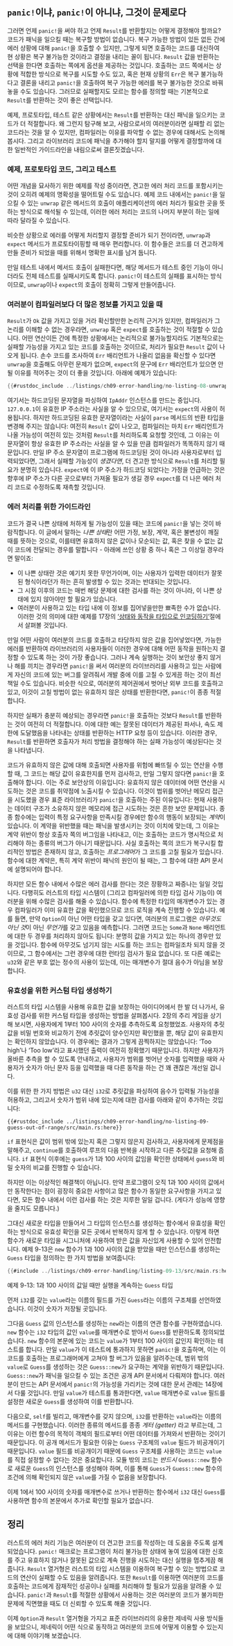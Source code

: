 ## `panic!`이냐, `panic!`이 아니냐, 그것이 문제로다

그러면 언제 `panic!`을 써야 하고 언제 `Result`를 반환할지는 어떻게 결정해야 할까요?
코드가 패닉을 일으킬 때는 복구할 방법이 없습니다. 복구 가능한 방법이
있든 없든 간에 에러 상황에 대해 `panic!`을 호출할 수 있지만,
그렇게 되면 호출하는 코드를 대신하여 현 상황은 복구 불가능한 것이라고
결정을 내리는 꼴이 됩니다. `Result` 값을 반환하는 선택을 한다면 호출하는
쪽에게 옵션을 제공하는 것입니다. 호출하는 코드 쪽에서는 상황에 적합한
방식으로 복구를 시도할 수도 있고, 혹은 현재 상황의 `Err`은 복구 불가능하다고
결론을 내리고 `panic!`을 호출하여 복구 가능한 에러를 복구 불가능한 것으로
바꿔놓을 수도 있습니다. 그러므로 실패할지도 모르는 함수를 정의할 때는
기본적으로 `Result`를 반환하는 것이 좋은 선택입니다.

예제, 프로토타입, 테스트 같은 상황에서는 `Result`를 반환하는 대신 패닉을
일으키는 코드가 더 적절합니다. 왜 그런지 탐구해 보고, 사람으로서의 여러분이라면
실패할 리 없는 코드라는 것을 알 수 있지만, 컴파일러는 이유를 파악할 수 없는
경우에 대해서도 논의해 봅시다. 그리고 라이브러리 코드에 패닉을 추가해야 할지
말지를 어떻게 결정할까에 대한 일반적인 가이드라인을 내림으로써 결론짓겠습니다.

### 예제, 프로토타입 코드, 그리고 테스트

어떤 개념을 묘사하기 위한 예제를 작성 중이라면, 견고한 에러 처리
코드를 포함시키는 것이 오히려 예제의 명확성을 떨어트릴 수도 있습니다.
예제 코드 내에서는 `panic!`을 일으킬 수 있는 `unwrap` 같은 메서드의 호출이
애플리케이션의 에러 처리가 필요한 곳을 뜻하는 방식으로 해석될 수 있는데,
이러한 에러 처리는 코드의 나머지 부분이 하는 일에 따라 달라질 수 있습니다.

비슷한 상황으로 에러를 어떻게 처리할지 결정할 준비가 되기 전이라면,
`unwrap`과 `expect` 메서드가 프로토타이핑할 때 매우 편리합니다. 이 함수들은
코드를 더 견고하게 만들 준비가 되었을 때를 위해서 명확한 표시를 남겨 둡니다.

만일 테스트 내에서 메서드 호출이 실패한다면, 해당 메서드가
테스트 중인 기능이 아니더라도 전체 테스트를 실패시키도록 합니다.
`panic!`이 테스트의 실패를 표시하는 방식이므로, `unwrap`이나
`expect`의 호출이 정확히 그렇게 만들어줍니다.

### 여러분이 컴파일러보다 더 많은 정보를 가지고 있을 때

`Result`가 `Ok` 값을 가지고 있을 거라 확신할만한 논리적 근거가 있지만,
컴파일러가 그 논리를 이해할 수 없는 경우라면, `unwrap` 혹은 `expect`를
호출하는 것이 적절할 수 있습니다. 어떤 연산이든 간에 특정한 상황에서는
논리적으로 불가능할지라도 기본적으로는 실패할 가능성을 가지고 있는 코드를
호출하는 것이므로, 처리가 필요한 `Result` 값이 나오게 됩니다.
손수 코드를 조사하여 `Err` 배리언트가 나올리 없음을 확신할 수
있다면 `unwrap`을 호출해도 아무런 문제가 없으며, `expect`의
문구에 `Err` 배리언트가 있으면 안 될 이유를 적어주는 것이 더 좋을
것입니다. 아래에 예제가 있습니다:

```rust
{{#rustdoc_include ../listings/ch09-error-handling/no-listing-08-unwrap-that-cant-fail/src/main.rs:here}}
```

여기서는 하드코딩된 문자열을 파싱하여 `IpAddr` 인스턴스를 만드는 중입니다.
`127.0.0.1`이 유효한 IP 주소라는 사실을 알 수 있으므로, 여기서는 `expect`의
사용이 허용됩니다. 하지만 하드코딩된 유효한 문자열이라는 사실이 `parse`
메서드의 반환 타입을 변경해 주지는 않습니다: 여전히 `Result` 값이 나오고,
컴파일러는 마치 `Err` 배리언트가 나올 가능성이 여전히 있는 것처럼 `Result`를
처리하도록 요청할 것인데, 그 이유는 이 문자열이 항상 유효한 IP 주소라는 사실을
알 수 있을 만큼 컴파일러가 똑똑하지 않기 때문입니다. 만일 IP 주소 문자열이
프로그램에 하드코딩된 것이 아니라 사용자로부터 입력되었다면, 그래서 실패할 가능성이
*생겼다면*, 더 견고한 방식으로 `Result`를 처리할 필요가 분명히 있습니다.
`expect`에 이 IP 주소가 하드코딩 되었다는 가정을 언급하는 것은 향후에
IP 주소가 다른 곳으로부터 가져올 필요가 생길 경우 `expect`를 더 나은
에러 처리 코드로 수정하도록 재촉할 것입니다.

### 에러 처리를 위한 가이드라인

코드가 결국 나쁜 상태에 처하게 될 가능성이 있을 때는 코드에
`panic!`을 넣는 것이 바람직합니다. 이 글에서 말하는 *나쁜 상태*란
어떤 가정, 보장, 계약, 혹은 불변성이 깨질 때를 뜻하는 것으로, 이를테면
유효하지 않은 값이나 모순되는 값, 혹은 찾을 수 없는 값이 코드에 전달되는
경우를 말합니다 - 아래에 쓰인 상황 중 하나 혹은 그 이상일 경우라면 말이죠:

* 이 나쁜 상태란 것은 예기치 못한 무언가이며, 이는 사용자가 입력한
  데이터가 잘못된 형식이라던가 하는 흔히 발생할 수 있는 것과는
  반대되는 것입니다.
* 그 시점 이후의 코드는 매번 해당 문제에 대한 검사를 하는 것이 아니라,
  이 나쁜 상태에 있지 않아야만 할 필요가 있습니다.  
* 여러분이 사용하고 있는 타입 내에 이 정보를 집어넣을만한 뾰족한 수가 없습니다.
  이러한 것의 의미에 대한 예제를 17장의
  [‘상태와 동작을 타입으로 인코딩하기’][encoding]<!-- ignore-->절에서 살펴볼 것입니다.

만일 어떤 사람이 여러분의 코드를 호출하고 타당하지 않은 값을 집어넣었다면,
가능한 에러를 반환하여 라이브러리의 사용자들이 이러한 경우에 대해 어떤
동작을 원하는지 결정할 수 있도록 하는 것이 가장 좋습니다. 그러나 계속 실행하는 것이
보안상 좋지 않거나 해를 끼치는 경우라면 `panic!`을 써서 여러분의 라이브러리를
사용하고 있는 사람에게 자신의 코드에 있는 버그를 알려줘서 개발 중에 이를 고칠 수
있게끔 하는 것이 최선책일 수도 있습니다. 비슷한 식으로, 여러분의 제어권에서
벗어난 외부 코드를 호출하고 있고, 이것이 고칠 방법이 없는 유효하지 않은 상태를
반환한다면, `panic!`이 종종 적절합니다.

하지만 실패가 충분히 예상되는 경우라면 `panic!`을 호출하는 것보다
`Result`를 반환하는 것이 여전히 더 적절합니다. 이에 대한 예는 잘못된 데이터가
제공된 파서나, 속도 제한에 도달했음을 나타내는 상태를 반환하는 HTTP 요청 등이
있습니다. 이러한 경우, `Result`를 반환하면 호출자가 처리 방법을 결정해야 하는
실패 가능성이 예상된다는 것을 나타냅니다.

코드가 유효하지 않은 값에 대해 호출되면 사용자를 위험에 빠뜨릴
수 있는 연산을 수행할 때, 그 코드는 해당 값이 유효한지를 먼저 검사하고,
만일 그렇지 않다면 `panic!`을 호출해야 합니다. 이는 주로 보안상의 이유입니다:
유효하지 않은 데이터에 어떤 연산을 시도하는 것은 코드를 취약점에
노출시킬 수 있습니다. 이것이 범위를 벗어난 메모리 접근을 시도했을 경우
표준 라이브러리가 `panic!`을 호출하는 주된 이유입니다: 현재 사용하는 데이터 구조가
소유하지 않은 메모리에 접근 시도하는 것은 흔한 보안 문제입니다. 종종 함수에는
입력이 특정 요구사항을 만족시킬 경우에만 함수의 행동이 보장되는 *계약*이
있습니다. 이 계약을 위반했을 때는 패닉을 발생시키는 것이 이치에 맞는데,
그 이유는 계약 위반이 항상 호출자 쪽의 버그임을 나타내고, 이는 호출하는
코드가 명시적으로 처리해야 하는 종류의 버그가 아니기 때문입니다. 사실
호출하는 쪽의 코드가 복구시킬 합리적인 방법은 존재하지 않고, 호출하는
*프로그래머*가 그 코드를 고칠 필요가 있습니다. 함수에 대한 계약은, 특히 계약 위반이
패닉의 원인이 될 때는, 그 함수에 대한 API 문서에 설명되어야 합니다.

하지만 모든 함수 내에서 수많은 에러 검사를 한다는 것은 장황하고 짜증나는 일일 것입니다.
다행히도 러스트의 타입 시스템이 (그리고 컴파일러에 의한 타입 검사 기능이) 여러분을 위해
수많은 검사를 해줄 수 있습니다. 함수에 특정한 타입의 매개변수가 있는 경우
컴파일러가 이미 유효한 값을 확인했으므로 코드 로직을 계속 진행할 수 있습니다.
예를 들면, 만약 `Option`이 아닌 어떤 타입을 갖고 있다면, 여러분의
프로그램은 *아무것도 아닌 것*이 아닌 *무언가*를 갖고 있음을 예측합니다.
그러면 코드는 `Some`과 `None` 배리언트에 대한 두 경우를 처리하지 않아도 됩니다:
분명히 값을 가지고 있는 하나의 경우만 있을 것입니다.
함수에 아무것도 넘기지 않는 시도를 하는 코드는 컴파일조차 되지 않을
것이므로, 그 함수에서는 그런 경우에 대한 런타임 검사가 필요 없습니다.
또 다른 예로는 `u32`와 같은 부호 없는 정수의 사용이 있는데,
이는 매개변수가 절대 음수가 아님을 보장합니다.

### 유효성을 위한 커스텀 타입 생성하기

러스트의 타입 시스템을 사용해 유효한 값을 보장하는 아이디어에서 한 발 더 나가서,
유효성 검사를 위한 커스텀 타입을 생성하는 방법을 살펴봅시다. 2장의 추리 게임을
상기해 보시면, 사용자에게 1부터 100 사이의 숫자를 추측하도록 요청했었죠.
사용자의 추릿값을 비밀 번호와 비교하기 전에 추릿값이 양수인지만
확인했을 뿐, 해당 값이 유효한지는 확인하지 않았습니다.
이 경우에는 결과가 그렇게 끔찍하지는 않았습니다:
‘Too high’나 ‘Too low’라고 표시했던 출력이 여전히 정확했기 때문입니다.
하지만 사용자가 올바른 추측을 할 수 있도록 안내하고, 사용자가 범위를 벗어난
숫자를 입력했을 때와 사용자가 숫자가 아닌 문자 등을 입력했을 때 다른 동작을
하는 건 꽤 괜찮은 개선일 겁니다.

이를 위한 한 가지 방법은 `u32` 대신 `i32`로 추릿값을 파싱하여
음수가 입력될 가능성을 허용하고, 그리고서 숫자가 범위 내에
있는지에 대한 검사를 아래와 같이 추가하는 것입니다:

```rust,ignore
{{#rustdoc_include ../listings/ch09-error-handling/no-listing-09-guess-out-of-range/src/main.rs:here}}
```

`if` 표현식은 값이 범위 밖에 있는지 혹은 그렇지 않은지 검사하고,
사용자에게 문제점을 말해주고, `continue`를 호출하여 루프의
다음 반복을 시작하고 다른 추릿값을 요청해 줍니다.
`if` 표현식 이후에는 `guess`가 1과 100 사이의 값임을 확인한
상태에서 `guess`와 비밀 숫자의 비교를 진행할 수 있습니다.

하지만 이는 이상적인 해결책이 아닙니다. 만약 프로그램이 오직 1과 100 사이의 값에서만
동작한다는 점이 굉장히 중요한 사항이고 많은 함수가 동일한 요구사항을 가지고 있다면,
모든 함수 내에서 이런 검사를 하는 것은 지루한 일일 겁니다.
(게다가 성능에 영향을 줄지도 모릅니다.)

그대신 새로운 타입을 만들어서 그 타입의 인스턴스를 생성하는 함수에서 유효성을
확인하는 방식으로 유효성 확인을 모든 곳에서 반복하지 않게 할 수 있습니다.
이렇게 하면 함수가 새로운 타입을 시그니처에 사용하여 받은 값을 자신있게
사용할 수 있어 안전합니다. 예제 9-13은 `new` 함수가 1과 100 사이의
값을 받았을 때만 인스턴스를 생성하는 `Guess` 타입을 정의하는 한 가지 방법을
보여줍니다:

<!-- Deliberately not using rustdoc_include here; the `main` function in the
file requires the `rand` crate. We do want to include it for reader
experimentation purposes, but don't want to include it for rustdoc testing
purposes. -->

```rust
{{#include ../listings/ch09-error-handling/listing-09-13/src/main.rs:here}}
```

<span class="caption">예제 9-13: 1과 100 사이의 값일 때만 실행을 계속하는
`Guess` 타입</span>

먼저 `i32`를 갖는 `value`라는 이름의 필드를 가진 `Guess`라는 이름의 구조체를
선언하였습니다. 이것이 숫자가 저장될 곳입니다.

그다음 `Guess` 값의 인스턴스를 생성하는 `new`라는 이름의 연관 함수를
구현하였습니다. `new` 함수는 `i32` 타입의 값인 `value`를 매개변수로
받아서 `Guess`를 반환하도록 정의되었습니다.
`new` 함수의 본문에 있는 코드는 `value`가 1부터 100 사이의 값인지 확인하는
테스트를 합니다. 만일 `value`가 이 테스트에 통과하지 못하면 `panic!`을 호출하며,
이는 이 코드를 호출하는 프로그래머에게 고쳐야 할 버그가 있음을 알려주는데,
범위 밖의 `value`로 `Guess`를 생성하는 것은
`Guess::new`가 요구하는 계약을 위반하기 때문입니다.
`Guess::new`가 패닉을 일으킬 수 있는 조건은 공개 API 문서에서 다뤄져야 합니다.
여러분이 만드는 API 문서에서 `panic!`의 가능성을 가리키는 것에
대한 문서 관례는 14장에서 다룰 것입니다.
만일 `value`가 테스트를 통과한다면, `value` 매개변수로 `value` 필드를 
설정한 새로운 `Guess`를 생성하여 이를 반환합니다.

다음으로, `self`를 빌리고, 매개변수를 갖지 않으며, `i32`를 반환하는 `value`라는
이름의 메서드를 구현했습니다. 이러한 종류의 메서드를 종종 *게터 (getter)* 라고 부르는데,
그 이유는 이런 함수의 목적이 객체의 필드로부터 어떤 데이터를 가져와서
반환하는 것이기 때문입니다. 이 공개 메서드가 필요한 이유는 `Guess` 구조체의
`value` 필드가 비공개이기 때문입니다. `value` 필드를 비공개이기 때문에 `Guess`
구조체를 사용하는 코드는 `value`를 직접 설정할 수 없다는 것은 중요합니다.
모듈 밖의 코드는 *반드시* `Guess::new` 함수로 새로운 `Guess`의 인스턴스를
생성해야 하며, 이를 통해 `Guess`가 `Guess::new` 함수의 조건에 의해 확인되지
않은 `value`를 가질 수 없음을 보장합니다.

이제 1에서 100 사이의 숫자를 매개변수로 쓰거나 반환하는
함수에서 `i32` 대신 `Guess`를 사용하면 함수의 본문에서
추가로 확인할 필요가 없습니다.

## 정리

러스트의 에러 처리 기능은 여러분이 더 견고한 코드를 작성하는 데 도움을 주도록 설계되었습니다.
`panic!` 매크로는 프로그램이 처리 불가능한 상태에 놓여 있음에 대한 신호를 주고
유효하지 않거나 잘못된 값으로 계속 진행을 시도하는 대신 실행을 멈추게끔 해줍니다.
`Result` 열거형은 러스트의 타입 시스템을 이용하여 복구할 수 있는 방법으로 코드의
연산이 실패할 수도 있음을 알려줍니다. 또한 `Result`를 이용하면 여러분의 코드를 호출하는
코드에게 잠재적인 성공이나 실패를 처리해야 할 필요가 있음을 알려줄 수 있습니다.
`panic!`과 `Result`를 적절한 상황에서 사용하는 것은 여러분의 코드가 불가피한 문제에
직면했을 때도 더 신뢰할 수 있도록 해줄 것입니다.

이제 `Option`과 `Result` 열거형을 가지고 표준 라이브러리의 유용한 제네릭
사용 방식들을 보았으니, 제네릭이 어떤 식으로 동작하고 여러분의 코드에
어떻게 이용할 수 있는지에 대해 이야기해 보겠습니다.

[encoding]: ch17-03-oo-design-patterns.html#encoding-states-and-behavior-as-types
